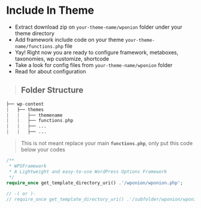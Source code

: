 # Include In Theme

* Extract download zip on `your-theme-name/wponion` folder under your theme directory 
* Add framework include code on your theme `your-theme-name/functions.php` file
* Yay! Right now you are ready to configure framework, metaboxes, taxonomies, wp customize, shortcode
* Take a look for config files from `your-theme-name/wponion` folder
* Read for about configuration

> ## Folder Structure

```php
├── wp-content
|   ├── themes
|   |   ├── themename
|   |   ├── functions.php
|   |   ├── ...
|   |   ├── ...
```

> This is not meant replace your main **`functions.php`**, only put this code below your codes

```php
/**
 * WPSFramework
 * A Lightweight and easy-to-use WordPress Options Framework
 */
require_once get_template_directory_uri() .'/wponion/wponion.php';
​
// -( or )-
// require_once get_template_directory_uri() .'/subfolder/wponion/wponion.php';
```

